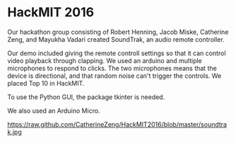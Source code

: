 # HackMIT 2016

Our hackathon group consisting of Robert Henning, Jacob Miske, Catherine Zeng, and Mayukha Vadari created SoundTrak, an audio remote controller.

Our demo included giving the remote controll settings so that it can control video playback through clapping. We used an arduino and multiple microphones to respond to clicks. The two microphones means that the device is directional, and that random noise can't trigger the controls. We placed Top 10 in HackMIT.

To use the Python GUI, the package tkinter is needed.

We also used an Arduino Micro.

https://raw.github.com/CatherineZeng/HackMIT2016/blob/master/soundtrak.jpg
